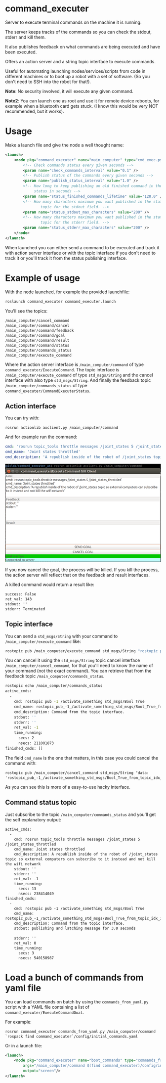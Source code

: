 # command_executer

Server to execute terminal commands on the machine it is running.

The server keeps tracks of the commands so you can check the stdout, stderr and kill them.

It also publishes feedback on what commands are being executed and have been executed.

Offers an action server and a string topic interface to execute commands.

Useful for automating launching nodes/services/scripts from code in different machines
or to boot up a robot with a set of software. (So you don't need to SSH into the robot for that!).

**Note**: No security involved, it will execute any given command.

**Note2**: You can launch one as root and use it for remote device reboots, for example 
when a bluetooth card gets stuck. (I know this would be very NOT recommended, but it works).

# Usage

Make a launch file and give the node a well thought name:
```xml
<launch>
    <node pkg="command_executer" name="main_computer" type="cmd_exec.py" output="screen">
        <!-- Check commands status every given seconds -->
        <param name="check_commands_interval" value="0.1" />
        <!-- Publish status of the commands every given seconds -->
        <param name="publish_status_interval" value="1.0" />
        <!-- How long to keep publishing an old finished command in the
             status in seconds -->
        <param name="status_finished_commands_lifetime" value="120.0" />
        <!-- How many characters maximum you want published in the status
                topic for the stdout field. -->
        <param name="status_stdout_max_characters" value="200" />
        <!-- How many characters maximum you want published in the status
                topic for the stderr field. -->
        <param name="status_stderr_max_characters" value="200" />
    </node>
</launch>
```

When launched you can either send a command to be executed and track it with action server
interface or with the topic interface if you don't need to track it or you'll track it
from the status publishing interface.

# Example of usage

With the node launched, for example the provided launchfile:

```bash
roslaunch command_executer command_executer.launch
```

You'll see the topics:

```
/main_computer/cancel_command
/main_computer/command/cancel
/main_computer/command/feedback
/main_computer/command/goal
/main_computer/command/result
/main_computer/command/status
/main_computer/commands_status
/main_computer/execute_command
```

Where the action server interface is `/main_computer/command` of type `command_executer/ExecuteCommand`. The topic interface is `/main_computer/execute_command` of type `std_msgs/String` and the cancel interface with also type `std_msgs/String`. And finally the feedback topic `/main_computer/commands_status` of type `command_executer/CommandExecuterStatus`.

## Action interface

You can try with:

```
rosrun actionlib axclient.py /main_computer/command
```

And for example run the command:
```yaml
cmd: 'rosrun topic_tools throttle messages /joint_states 5 /joint_states_throttled'
cmd_name: 'Joint states throttled'
cmd_description: 'A republish inside of the robot of /joint_states topic so external computers can subscribe to it instead and not kill the wifi network'
```

![capture of axclient](command_executer_action_interface.png)

If you now cancel the goal, the process will be killed. If you kill the process, the action server
will reflect that on the feedback and result interfaces.

A killed command would return a result like:

```
success: False
ret_val: 143
stdout: ''
stderr: Terminated
```

## Topic interface

You can send a `std_msgs/String` with your command to `/main_computer/execute_command` like:

```bash
rostopic pub /main_computer/execute_command std_msgs/String "rostopic pub -1 /activate_something std_msgs/Bool True" -1
```

You can cancel it using the `std_msgs/String` topic cancel interface `/main_computer/cancel_command`, for that you'll need to know the name of your command (not the exact command). You can retrieve that from the feedback topic `/main_computer/commands_status`.

```bash
rostopic echo /main_computer/commands_status
active_cmds: 
  - 
    cmd: rostopic pub -1 /activate_something std_msgs/Bool True
    cmd_name: rostopic_pub_-1_/activate_something_std_msgs/Bool_True_from_topic_idx_0
    cmd_description: Command from the topic interface.
    stdout: ''
    stderr: ''
    ret_val: -1
    time_running: 
      secs: 2
      nsecs: 211001873
finished_cmds: []
```

The field `cmd_name` is the one that matters, in this case you could cancel the command with:

```
rostopic pub /main_computer/cancel_command std_msgs/String "data: 'rostopic_pub_-1_/activate_something_std_msgs/Bool_True_from_topic_idx_0'"
```

As you can see this is more of a easy-to-use hacky interface.

## Command status topic

Just subscribe to the topic `/main_computer/commands_status` and you'll get the self explanatory output:

```
active_cmds: 
  - 
    cmd: rosrun topic_tools throttle messages /joint_states 5 /joint_states_throttled
    cmd_name: Joint states throttled
    cmd_description: A republish inside of the robot of /joint_states topic so external computers can subscribe to it instead and not kill the wifi network
    stdout: ''
    stderr: ''
    ret_val: -1
    time_running: 
      secs: 13
      nsecs: 238414049
finished_cmds: 
  - 
    cmd: rostopic pub -1 /activate_something std_msgs/Bool True
    cmd_name: rostopic_pub_-1_/activate_something_std_msgs/Bool_True_from_topic_idx_1
    cmd_description: Command from the topic interface.
    stdout: publishing and latching message for 3.0 seconds

    stderr: ''
    ret_val: 0
    time_running: 
      secs: 3
      nsecs: 540158987
```

# Load a bunch of commands from yaml file
You can load commands on batch by using the `commands_from_yaml.py` script with a YAML file
containing a list of `command_executer/ExecuteCommandGoal`.

For example:

```
rosrun command_executer commands_from_yaml.py /main_computer/command `rospack find command_executer`/config/initial_commands.yaml
```

Or in a launch file:

```xml
<launch>
    <node pkg="command_executer" name="boot_commands" type="commands_from_yaml.py"
        args="/main_computer/command $(find command_executer)/config/initial_commands.yaml"
        output="screen"/>
</launch>
```

